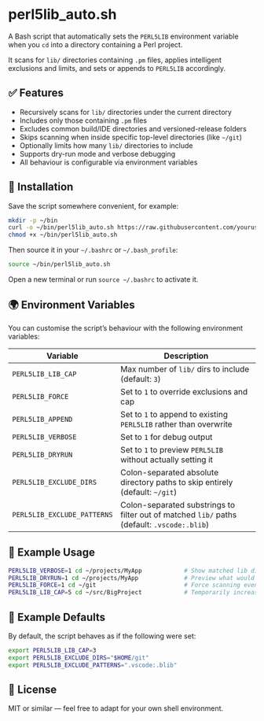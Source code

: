 # perl5lib_auto.sh

A Bash script that automatically sets the `PERL5LIB` environment variable when you `cd` into a directory containing a Perl project.

It scans for `lib/` directories containing `.pm` files, applies intelligent exclusions and limits, and sets or appends to `PERL5LIB` accordingly.

## ✅ Features

- Recursively scans for `lib/` directories under the current directory
- Includes only those containing `.pm` files
- Excludes common build/IDE directories and versioned-release folders
- Skips scanning when inside specific top-level directories (like `~/git`)
- Optionally limits how many `lib/` directories to include
- Supports dry-run mode and verbose debugging
- All behaviour is configurable via environment variables

## 🔄 Installation

Save the script somewhere convenient, for example:

```bash
mkdir -p ~/bin
curl -o ~/bin/perl5lib_auto.sh https://raw.githubusercontent.com/yourusername/perl5lib_auto/main/perl5lib_auto.sh
chmod +x ~/bin/perl5lib_auto.sh
```

Then source it in your `~/.bashrc` or `~/.bash_profile`:

```bash
source ~/bin/perl5lib_auto.sh
```

Open a new terminal or run `source ~/.bashrc` to activate it.

## 🌍 Environment Variables

You can customise the script’s behaviour with the following environment variables:

| Variable                     | Description                                                                 |
|-----------------------------|-----------------------------------------------------------------------------|
| `PERL5LIB_LIB_CAP`          | Max number of `lib/` dirs to include (default: `3`)                         |
| `PERL5LIB_FORCE`            | Set to `1` to override exclusions and cap                                   |
| `PERL5LIB_APPEND`           | Set to `1` to append to existing `PERL5LIB` rather than overwrite           |
| `PERL5LIB_VERBOSE`          | Set to `1` for debug output                                                 |
| `PERL5LIB_DRYRUN`           | Set to `1` to preview `PERL5LIB` without actually setting it                |
| `PERL5LIB_EXCLUDE_DIRS`     | Colon-separated absolute directory paths to skip entirely (default: `~/git`) |
| `PERL5LIB_EXCLUDE_PATTERNS` | Colon-separated substrings to filter out of matched `lib/` paths (default: `.vscode:.blib`) |

## 🧪 Example Usage

```bash
PERL5LIB_VERBOSE=1 cd ~/projects/MyApp            # Show matched lib dirs
PERL5LIB_DRYRUN=1 cd ~/projects/MyApp             # Preview what would happen
PERL5LIB_FORCE=1 cd ~/git                         # Force scanning even if excluded
PERL5LIB_LIB_CAP=5 cd ~/src/BigProject            # Temporarily increase cap
```

## 🧼 Example Defaults

By default, the script behaves as if the following were set:

```bash
export PERL5LIB_LIB_CAP=3
export PERL5LIB_EXCLUDE_DIRS="$HOME/git"
export PERL5LIB_EXCLUDE_PATTERNS=".vscode:.blib"
```

## 📜 License

MIT or similar — feel free to adapt for your own shell environment.